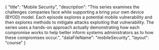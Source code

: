 {
	"title": "Mobile Security",
	"description": "This series examines the challenges companies face while supporting a bring your own device (BYOD) model. Each episode explores a potential mobile vulnerability and then explores methods to mitigate attacks exploiting that vulnerability. The series uses a hands-on approach actually demonstrating how each compromise works to help better inform systems administrators as to how these compromises occur.",
	"dataFileName": "mobileSecurity",
	"layout": "course"
}